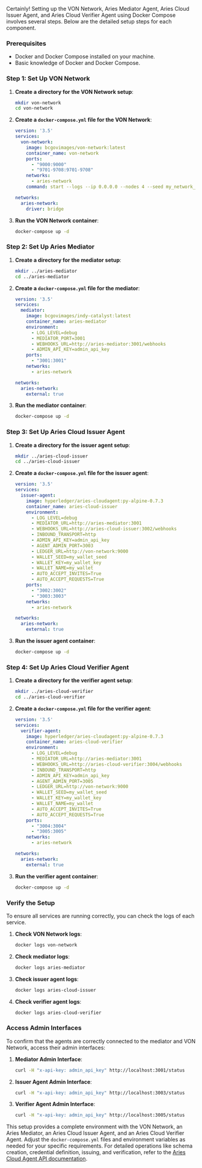 Certainly! Setting up the VON Network, Aries Mediator Agent, Aries Cloud Issuer Agent, and Aries Cloud Verifier Agent using Docker Compose involves several steps. Below are the detailed setup steps for each component.

### Prerequisites
- Docker and Docker Compose installed on your machine.
- Basic knowledge of Docker and Docker Compose.

### Step 1: Set Up VON Network
1. **Create a directory for the VON Network setup**:
   ```sh
   mkdir von-network
   cd von-network
   ```

2. **Create a `docker-compose.yml` file for the VON Network**:
   ```yaml
   version: '3.5'
   services:
     von-network:
       image: bcgovimages/von-network:latest
       container_name: von-network
       ports:
         - "9000:9000"
         - "9701-9708:9701-9708"
       networks:
         - aries-network
       command: start --logs --ip 0.0.0.0 --nodes 4 --seed my_network_seed --genesis

   networks:
     aries-network:
       driver: bridge
   ```

3. **Run the VON Network container**:
   ```sh
   docker-compose up -d
   ```

### Step 2: Set Up Aries Mediator
1. **Create a directory for the mediator setup**:
   ```sh
   mkdir ../aries-mediator
   cd ../aries-mediator
   ```

2. **Create a `docker-compose.yml` file for the mediator**:
   ```yaml
   version: '3.5'
   services:
     mediator:
       image: bcgovimages/indy-catalyst:latest
       container_name: aries-mediator
       environment:
         - LOG_LEVEL=debug
         - MEDIATOR_PORT=3001
         - WEBHOOKS_URL=http://aries-mediator:3001/webhooks
         - ADMIN_API_KEY=admin_api_key
       ports:
         - "3001:3001"
       networks:
         - aries-network

   networks:
     aries-network:
       external: true
   ```

3. **Run the mediator container**:
   ```sh
   docker-compose up -d
   ```

### Step 3: Set Up Aries Cloud Issuer Agent
1. **Create a directory for the issuer agent setup**:
   ```sh
   mkdir ../aries-cloud-issuer
   cd ../aries-cloud-issuer
   ```

2. **Create a `docker-compose.yml` file for the issuer agent**:
   ```yaml
   version: '3.5'
   services:
     issuer-agent:
       image: hyperledger/aries-cloudagent:py-alpine-0.7.3
       container_name: aries-cloud-issuer
       environment:
         - LOG_LEVEL=debug
         - MEDIATOR_URL=http://aries-mediator:3001
         - WEBHOOKS_URL=http://aries-cloud-issuer:3002/webhooks
         - INBOUND_TRANSPORT=http
         - ADMIN_API_KEY=admin_api_key
         - AGENT_ADMIN_PORT=3003
         - LEDGER_URL=http://von-network:9000
         - WALLET_SEED=my_wallet_seed
         - WALLET_KEY=my_wallet_key
         - WALLET_NAME=my_wallet
         - AUTO_ACCEPT_INVITES=True
         - AUTO_ACCEPT_REQUESTS=True
       ports:
         - "3002:3002"
         - "3003:3003"
       networks:
         - aries-network

   networks:
     aries-network:
       external: true
   ```

3. **Run the issuer agent container**:
   ```sh
   docker-compose up -d
   ```

### Step 4: Set Up Aries Cloud Verifier Agent
1. **Create a directory for the verifier agent setup**:
   ```sh
   mkdir ../aries-cloud-verifier
   cd ../aries-cloud-verifier
   ```

2. **Create a `docker-compose.yml` file for the verifier agent**:
   ```yaml
   version: '3.5'
   services:
     verifier-agent:
       image: hyperledger/aries-cloudagent:py-alpine-0.7.3
       container_name: aries-cloud-verifier
       environment:
         - LOG_LEVEL=debug
         - MEDIATOR_URL=http://aries-mediator:3001
         - WEBHOOKS_URL=http://aries-cloud-verifier:3004/webhooks
         - INBOUND_TRANSPORT=http
         - ADMIN_API_KEY=admin_api_key
         - AGENT_ADMIN_PORT=3005
         - LEDGER_URL=http://von-network:9000
         - WALLET_SEED=my_wallet_seed
         - WALLET_KEY=my_wallet_key
         - WALLET_NAME=my_wallet
         - AUTO_ACCEPT_INVITES=True
         - AUTO_ACCEPT_REQUESTS=True
       ports:
         - "3004:3004"
         - "3005:3005"
       networks:
         - aries-network

   networks:
     aries-network:
       external: true
   ```

3. **Run the verifier agent container**:
   ```sh
   docker-compose up -d
   ```

### Verify the Setup
To ensure all services are running correctly, you can check the logs of each service.

1. **Check VON Network logs**:
   ```sh
   docker logs von-network
   ```

2. **Check mediator logs**:
   ```sh
   docker logs aries-mediator
   ```

3. **Check issuer agent logs**:
   ```sh
   docker logs aries-cloud-issuer
   ```

4. **Check verifier agent logs**:
   ```sh
   docker logs aries-cloud-verifier
   ```

### Access Admin Interfaces
To confirm that the agents are correctly connected to the mediator and VON Network, access their admin interfaces:

1. **Mediator Admin Interface**:
   ```sh
   curl -H "x-api-key: admin_api_key" http://localhost:3001/status
   ```

2. **Issuer Agent Admin Interface**:
   ```sh
   curl -H "x-api-key: admin_api_key" http://localhost:3003/status
   ```

3. **Verifier Agent Admin Interface**:
   ```sh
   curl -H "x-api-key: admin_api_key" http://localhost:3005/status
   ```

This setup provides a complete environment with the VON Network, an Aries Mediator, an Aries Cloud Issuer Agent, and an Aries Cloud Verifier Agent. Adjust the `docker-compose.yml` files and environment variables as needed for your specific requirements. For detailed operations like schema creation, credential definition, issuing, and verification, refer to the [Aries Cloud Agent API documentation](https://github.com/hyperledger/aries-cloudagent-python/blob/main/AdminAPI.md).
